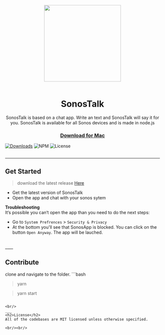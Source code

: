 <div align="center">
  <a href="https://github.com/gert-janwille/SonosTalk">
    <img width="250" heigth="250" src="https://raw.github.com/gert-janwille/SonosTalk/master/images/SonosTalk.png">
  </a>
  <br/>
  <br/>
  <h1>SonosTalk</h1>
  <p>
    SonosTalk is based on a chat app. Write an text and SonosTalk will say it for you. SonosTalk is available for all Sonos devices and is made in node.js
  <p>
</div>

<h3 align="center"><a href="https://www.dropbox.com/s/z0kifs7zl2149s9/SonosSays.zip?dl=0">Download for Mac</a></h3>

[![Downloads](https://img.shields.io/github/downloads/gert-janwille/SonosTalk/latest/total.svg)](https://codeload.github.com/gert-janwille/SonosTalk/zip/V1.0.0)
![NPM](https://img.shields.io/npm/v/@cycle/core.svg)
![License](https://img.shields.io/github/license/mashape/apistatus.svg)
<br/><br/>

___
<h2>Get Started</h2>

> download the latest release [Here](https://www.dropbox.com/s/z0kifs7zl2149s9/SonosSays.zip?dl=0)


* Get the latest version of SonosTalk
* Open the app and chat with your sonos sytem


**Troubleshooting**
<br/>
It‘s possible you can‘t open the app than you need to do the next steps:
  * Go to `System Prefrences` > `Security & Privacy`
  * At the bottom you'll see that SonosApp is blocked. You can click on the button `Open Anyway`. The app will be lauched.



<br/>
____
<h2>Contribute</h2>
clone and navigate to the folder.
```bash

> yarn

> yarn start
```

<br/>
___
<h2>License</h2>
All of the codebases are MIT licensed unless otherwise specified.

<br/><br/>
